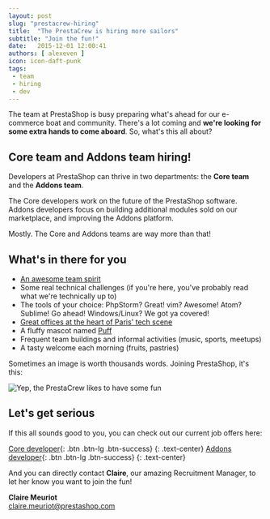 ```yaml
---
layout: post
slug: "prestacrew-hiring"
title:  "The PrestaCrew is hiring more sailors"
subtitle: "Join the fun!"
date:   2015-12-01 12:00:41
authors: [ alexeven ]
icon: icon-daft-punk
tags:
 - team
 - hiring
 - dev
---
```


The team at PrestaShop is busy preparing what's ahead for our e-commerce boat and community. There's a lot coming and **we're looking for some extra hands to come aboard**. So, what's this all about?

## Core team and Addons team hiring!

Developers at PrestaShop can thrive in two departments: the **Core team** and the **Addons team**.

The Core developers work on the future of the PrestaShop software.
<br>Addons developers focus on building additional modules sold on our marketplace, and improving the Addons platform.

Mostly. The Core and Addons teams are way more than that!


## What's in there for you

* [An awesome team spirit](https://www.instagram.com/prestacrew/)
* Some real technical challenges (if you're here, you've probably read what we're technically up to)
* The tools of your choice: PhpStorm? Great! vim? Awesome! Atom? Sublime! Go ahead! Windows/Linux? We got ya covered!
* [Great offices at the heart of Paris' tech scene](http://www.officelovin.com/2015/07/27/an-exclusive-tour-of-prestashops-hip-paris-headquarters/)
* A fluffy mascot named [Puff](https://twitter.com/puff_life)
* Frequent team buildings and informal activities (music, sports, meetups)
* A tasty welcome each morning (fruits, pastries)

Sometimes an image is worth thousands words. Joining PrestaShop, it's this:

![Yep, the PrestaCrew likes to have some fun](/assets/images/2015/12/prestacrew_hiring.png)


## Let's get serious

If this all sounds good to you, you can check out our current job offers here:

[Core developer](https://www.prestashop.com/en/careers#core-developer-mf){: .btn .btn-lg .btn-success}
{: .text-center}
[Addons developer](https://prestashop.profilsearch.com/recrute/fo_annonce_voir.php?id=544){: .btn .btn-lg .btn-success}
{: .text-center}

And you can directly contact **Claire**, our amazing Recruitment Manager, to let her know you want to join the fun!

**Claire Meuriot**
<br><a href="mailto:claire.meuriot@prestashop.com">claire.meuriot@prestashop.com</a>




